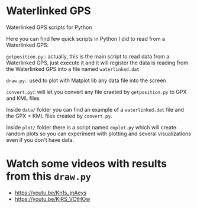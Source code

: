 # Waterlinked GPS

Waterlinked GPS scripts for Python

Here you can find few quick scripts in Python I did to read from a Waterlinked GPS:

`getposition.py`:: actually, this is the main script to read data from a Waterlinked GPS, just execute it and it will register the data is reading from the Waterlinked GPS into a file named `waterlinked.dat`

`draw.py`:: used to plot with Matplot lib any data file into the screen

`convert.py`:: will let you convert any file craeted by `getposition.py` to GPX and KML files

Inside `data/` folder you can find an example of a `waterlinked.dat` file and the GPX + KML files created by `convert.py`.

Inside `plot/` folder there is a script named `doplot.py` which will create random plots so you can experiment with plotting and several visualizations even if you don't have data.

# Watch some videos with results from this `draw.py`

- https://youtu.be/Kn1s_jnAeys
- https://youtu.be/KjRS_VCtHOw
